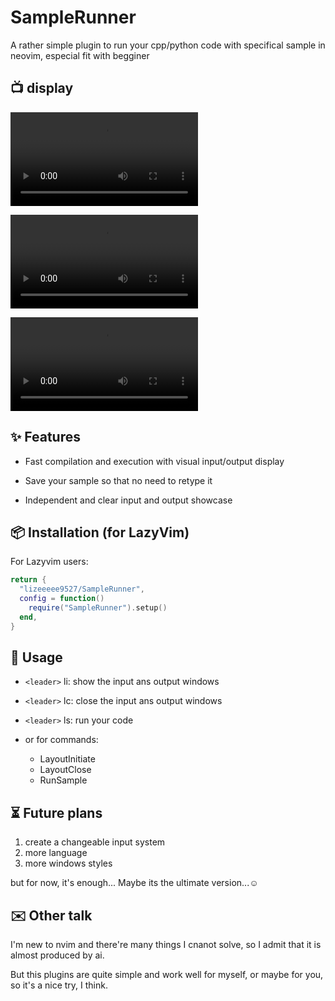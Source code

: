 # SampleRunner

A rather simple plugin to run your cpp/python code with specifical sample in neovim, especial fit with begginer

## 📺 display

![Cpp](https://github.com/lizeeeee9527/SampleRunner.nvim/blob/main/Display/Cpp.mkv)

![Python](https://github.com/lizeeeee9527/SampleRunner.nvim/blob/main/Display/Python.mkv)

![Close](https://github.com/lizeeeee9527/SampleRunner.nvim/blob/main/Display/Close.mkv)


## ✨ Features

- Fast compilation and execution with visual input/output display

- Save your sample so that no need to retype  it

- Independent  and clear input and output showcase

## 📦 Installation (for LazyVim)

For Lazyvim users:
```lua
return {
  "lizeeeee9527/SampleRunner",
  config = function()
    require("SampleRunner").setup()
  end,
}
```

## 🚀 Usage

- `<leader>` li: show the input ans output windows
- `<leader>` lc: close the input ans output windows
- `<leader>` ls: run your code

- or for commands:
  - LayoutInitiate
  - LayoutClose
  - RunSample

## ⏳ Future plans

1. create a changeable input system
2. more language
3. more windows styles

but for now, it's enough... Maybe its the ultimate version...☺️

## ✉️ Other talk

I'm new to nvim and there're many things I cnanot solve, so I admit that it is almost produced by ai.

But this plugins are quite simple and work well for myself, or maybe for you, so it's a nice try, I think.


